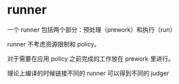 # runner

一个 runner 包括两个部分：预处理（prework）和执行（run）

runner 不考虑资源限制和 policy。

对于需要在应用 policy 之前完成的工作放在 prework 里进行。

理论上编译的时候链接不同的 runner 可以得到不同的 judger
